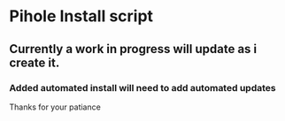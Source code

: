 # Pihole Install script

## Currently a work in progress will update as i create it.  

### Added automated install will need to add automated updates

Thanks for your patiance
